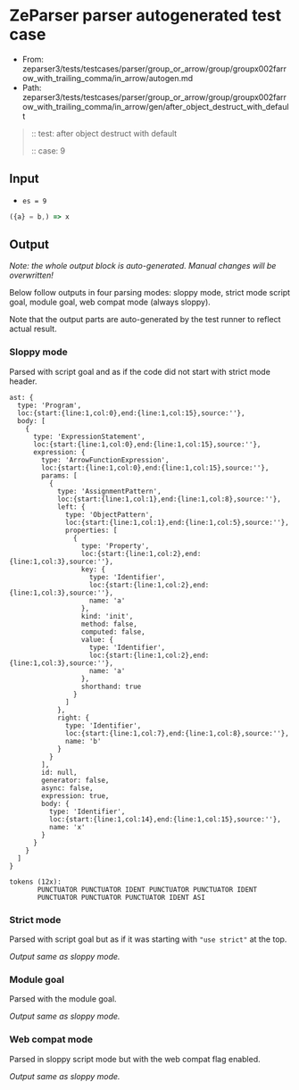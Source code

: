 # ZeParser parser autogenerated test case

- From: zeparser3/tests/testcases/parser/group_or_arrow/group/groupx002farrow_with_trailing_comma/in_arrow/autogen.md
- Path: zeparser3/tests/testcases/parser/group_or_arrow/group/groupx002farrow_with_trailing_comma/in_arrow/gen/after_object_destruct_with_default

> :: test: after object destruct with default
>
> :: case: 9

## Input

- `es = 9`

`````js
({a} = b,) => x
`````

## Output

_Note: the whole output block is auto-generated. Manual changes will be overwritten!_

Below follow outputs in four parsing modes: sloppy mode, strict mode script goal, module goal, web compat mode (always sloppy).

Note that the output parts are auto-generated by the test runner to reflect actual result.

### Sloppy mode

Parsed with script goal and as if the code did not start with strict mode header.

`````
ast: {
  type: 'Program',
  loc:{start:{line:1,col:0},end:{line:1,col:15},source:''},
  body: [
    {
      type: 'ExpressionStatement',
      loc:{start:{line:1,col:0},end:{line:1,col:15},source:''},
      expression: {
        type: 'ArrowFunctionExpression',
        loc:{start:{line:1,col:0},end:{line:1,col:15},source:''},
        params: [
          {
            type: 'AssignmentPattern',
            loc:{start:{line:1,col:1},end:{line:1,col:8},source:''},
            left: {
              type: 'ObjectPattern',
              loc:{start:{line:1,col:1},end:{line:1,col:5},source:''},
              properties: [
                {
                  type: 'Property',
                  loc:{start:{line:1,col:2},end:{line:1,col:3},source:''},
                  key: {
                    type: 'Identifier',
                    loc:{start:{line:1,col:2},end:{line:1,col:3},source:''},
                    name: 'a'
                  },
                  kind: 'init',
                  method: false,
                  computed: false,
                  value: {
                    type: 'Identifier',
                    loc:{start:{line:1,col:2},end:{line:1,col:3},source:''},
                    name: 'a'
                  },
                  shorthand: true
                }
              ]
            },
            right: {
              type: 'Identifier',
              loc:{start:{line:1,col:7},end:{line:1,col:8},source:''},
              name: 'b'
            }
          }
        ],
        id: null,
        generator: false,
        async: false,
        expression: true,
        body: {
          type: 'Identifier',
          loc:{start:{line:1,col:14},end:{line:1,col:15},source:''},
          name: 'x'
        }
      }
    }
  ]
}

tokens (12x):
       PUNCTUATOR PUNCTUATOR IDENT PUNCTUATOR PUNCTUATOR IDENT
       PUNCTUATOR PUNCTUATOR PUNCTUATOR IDENT ASI
`````

### Strict mode

Parsed with script goal but as if it was starting with `"use strict"` at the top.

_Output same as sloppy mode._

### Module goal

Parsed with the module goal.

_Output same as sloppy mode._

### Web compat mode

Parsed in sloppy script mode but with the web compat flag enabled.

_Output same as sloppy mode._
